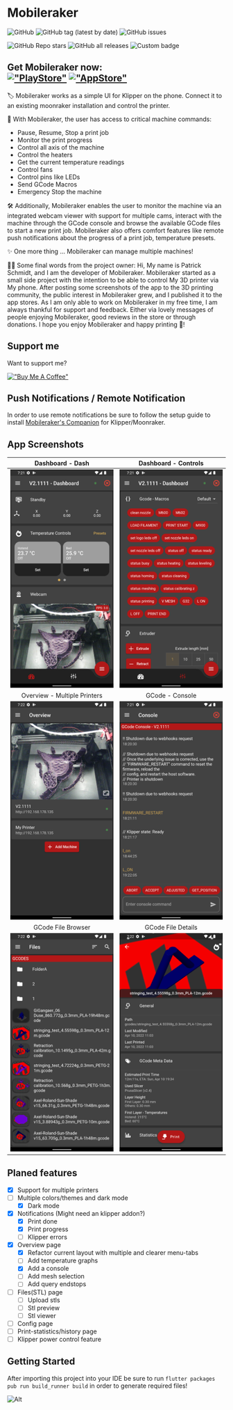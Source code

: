 # Mobileraker
![GitHub](https://img.shields.io/github/license/Clon1998/mobileraker?style=for-the-badge)
![GitHub tag (latest by date)](https://img.shields.io/github/v/tag/clon1998/mobileraker?style=for-the-badge)
![GitHub issues](https://img.shields.io/github/issues/Clon1998/mobileraker?style=for-the-badge)

![GitHub Repo stars](https://img.shields.io/github/stars/Clon1998/mobileraker?style=for-the-badge)
![GitHub all releases](https://img.shields.io/github/downloads/clon1998/mobileraker/total?style=for-the-badge)
![Custom badge](https://img.shields.io/endpoint?color=%235fd102&style=for-the-badge&url=https%3A%2F%2Fplayshields.herokuapp.com%2Fplay%3Fi%3Dcom.mobileraker.android%26l%3DAndroid%26m%3D%24installs)

Get Mobileraker now:  
[!["PlayStore"](https://img.shields.io/badge/Google_Play-414141?style=for-the-badge&logo=google-play&logoColor=white)](https://play.google.com/store/apps/details?id=com.mobileraker.android)
[!["AppStore"](https://img.shields.io/badge/App_Store-0D96F6?style=for-the-badge&logo=app-store&logoColor=white)](https://testflight.apple.com/join/ekk3AM5z)
---

🏷️ Mobileraker works as a simple UI for Klipper on the phone. Connect it to an existing moonraker installation and control the printer.

🧰  With Mobileraker, the user has access to critical machine commands:
- Pause, Resume, Stop a print job
- Monitor the print progress
- Control all axis of the machine
- Control the heaters
- Get the current temperature readings
- Control fans
- Control pins like LEDs
- Send GCode Macros
- Emergency Stop the machine

🛠️  Additionally, Mobileraker enables the user to monitor the machine via an integrated webcam viewer with support for multiple cams, interact with the machine through the GCode console and browse the available GCode files to start a new print job.
Mobileraker also offers comfort features like remote push notifications about the progress of a print job, temperature presets.

✨  One more thing ...
Mobileraker can manage multiple machines!

✍🏻  Some final words from the project owner:
Hi,
My name is Patrick Schmidt, and I am the developer of Mobileraker. Mobileraker started as a small side project with the intention to be able to control My 3D printer via My phone. After posting some screenshots of the app to the 3D printing community, the public interest in Mobileraker grew, and I published it to the app stores.
As I am only able to work on Mobileraker in my free time, I am always thankful for support and feedback. Either via lovely messages of people enjoying Mobileraker, good reviews in the store or through donations. I hope you enjoy Mobileraker and happy printing 🙏!


## Support me
Want to support me?


[!["Buy Me A Coffee"](https://www.buymeacoffee.com/assets/img/custom_images/orange_img.png)](https://www.buymeacoffee.com/PadS)


## Push Notifications / Remote Notification
In order to use remote notifications be sure to follow the setup guide to install [Mobileraker's Companion](https://github.com/Clon1998/mobileraker_companion) for Klipper/Moonraker.

## App Screenshots

|                    Dashboard - Dash                     |                   Dashboard - Controls                    |
|:-------------------------------------------------------:|:---------------------------------------------------------:|
| ![Floating Style](misc/images/dashboard_screenshot.png) | ![Grounded Style](misc/images/dashboard2_screenshot.png)  |
|              Overview - Multiple Printers               |                      GCode - Console                      |
| ![Floating Style](misc/images/overview_screenshot.png)  |   ![Grounded Style](misc/images/console_screenshot.png)   |
|                   GCode File Browser                    |                    GCode File Details                     |
|   ![Floating Style](misc/images/files_screenshot.png)   | ![Grounded Style](misc/images/file_detail_screenshot.png) |

## Planed features
* [x] Support for multiple printers
* [ ] Multiple colors/themes and dark mode
  * [x] Dark mode
* [x] Notifications (Might need an klipper addon?)
  * [x] Print done
  * [x] Print progress
  * [ ] Klipper errors
* [x] Overview page
  * [x] Refactor current layout with multiple and clearer menu-tabs
  * [ ] Add temperature graphs
  * [x] Add a console
  * [ ] Add mesh selection
  * [ ] Add query endstops
* [ ] Files(STL) page
  * [ ] Upload stls
  * [ ] Stl preview
  * [ ] Stl viewer
* [ ] Config page
* [ ] Print-statistics/history page
* [ ] Klipper power control feature

## Getting Started
After importing this project into your IDE be sure to run `flutter packages pub run build_runner build` in order to generate required files!

![Alt](https://repobeats.axiom.co/api/embed/4b14f21342f3066389fba0d6e2ebf469f1033848.svg "Repobeats analytics image")
